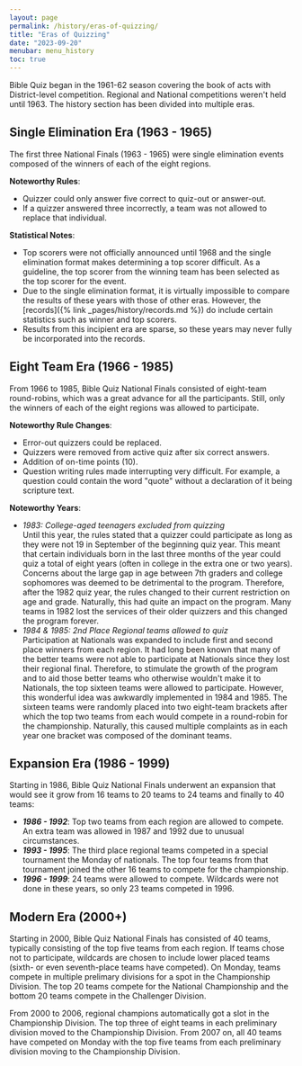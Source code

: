 ```yaml
---
layout: page
permalink: /history/eras-of-quizzing/
title: "Eras of Quizzing"
date: "2023-09-20"
menubar: menu_history
toc: true
---
```


Bible Quiz began in the 1961-62 season covering the book of acts with District-level competition. Regional and National competitions weren't held until 1963. The history section has been divided into multiple eras.

## Single Elimination Era (1963 - 1965)

The first three National Finals (1963 - 1965) were single elimination events composed of the winners of each of the eight regions.

**Noteworthy Rules**:
* Quizzer could only answer five correct to quiz-out or answer-out.
* If a quizzer answered three incorrectly, a team was not allowed to replace that individual.
 
**Statistical Notes**:
* Top scorers were not officially announced until 1968 and the single elimination format makes determining a top scorer difficult. As a guideline, the top scorer from the winning team has been selected as the top scorer for the event.
* Due to the single elimination format, it is virtually impossible to compare the results of these years with those of other eras. However, the [records]({% link _pages/history/records.md %}) do include certain statistics such as winner and top scorers.
* Results from this incipient era are sparse, so these years may never fully be incorporated into the records.

## Eight Team Era (1966 - 1985)

From 1966 to 1985, Bible Quiz National Finals consisted of eight-team round-robins, which was a great advance for all the participants. Still, only the winners of each of the eight regions was allowed to participate.

**Noteworthy Rule Changes**:
* Error-out quizzers could be replaced.
* Quizzers were removed from active quiz after six correct answers.
* Addition of on-time points (10).
* Question writing rules made interrupting very difficult. For example, a question could contain the word "quote" without a declaration of it being scripture text.

**Noteworthy Years**:
* *1983: College-aged teenagers excluded from quizzing*\
Until this year, the rules stated that a quizzer could participate as long as they were not 19 in September of the beginning quiz year. This meant that certain individuals born in the last three months of the year could quiz a total of eight years (often in college in the extra one or two years). Concerns about the large gap in age between 7th graders and college sophomores was deemed to be detrimental to the program. Therefore, after the 1982 quiz year, the rules changed to their current restriction on age and grade. Naturally, this had quite an impact on the program. Many teams in 1982 lost the services of their older quizzers and this changed the program forever.
* *1984 & 1985: 2nd Place Regional teams allowed to quiz*\
Participation at Nationals was expanded to include first and second place winners from each region. It had long been known that many of the better teams were not able to participate at Nationals since they lost their regional final. Therefore, to stimulate the growth of the program and to aid those better teams who otherwise wouldn't make it to Nationals, the top sixteen teams were allowed to participate. However, this wonderful idea was awkwardly implemented in 1984 and 1985. The sixteen teams were randomly placed into two eight-team brackets after which the top two teams from each would compete in a round-robin for the championship. Naturally, this caused multiple complaints as in each year one bracket was composed of the dominant teams.

## Expansion Era (1986 - 1999)

Starting in 1986, Bible Quiz National Finals underwent an expansion that would see it grow from 16 teams to 20 teams to 24 teams and finally to 40 teams:
* ***1986 - 1992***: Top two teams from each region are allowed to compete. An extra team was allowed in 1987 and 1992 due to unusual circumstances.
* ***1993 - 1995***: The third place regional teams competed in a special tournament the Monday of nationals. The top four teams from that tournament joined the other 16 teams to compete for the championship.
* ***1996 - 1999***: 24 teams were allowed to compete. Wildcards were not done in these years, so only 23 teams competed in 1996.

## Modern Era (2000+)

Starting in 2000, Bible Quiz National Finals has consisted of 40 teams, typically consisting of the top five teams from each region. If teams chose not to participate, wildcards are chosen to include lower placed teams (sixth- or even seventh-place teams have competed). On Monday, teams compete in multiple prelimary divisions for a spot in the Championship Division. The top 20 teams compete for the National Championship and the bottom 20 teams compete in the Challenger Division.

From 2000 to 2006, regional champions automatically got a slot in the Championship Division. The top three of eight teams in each preliminary division moved to the Championship Division. From 2007 on, all 40 teams have competed on Monday with the top five teams from each preliminary division moving to the Championship Division.